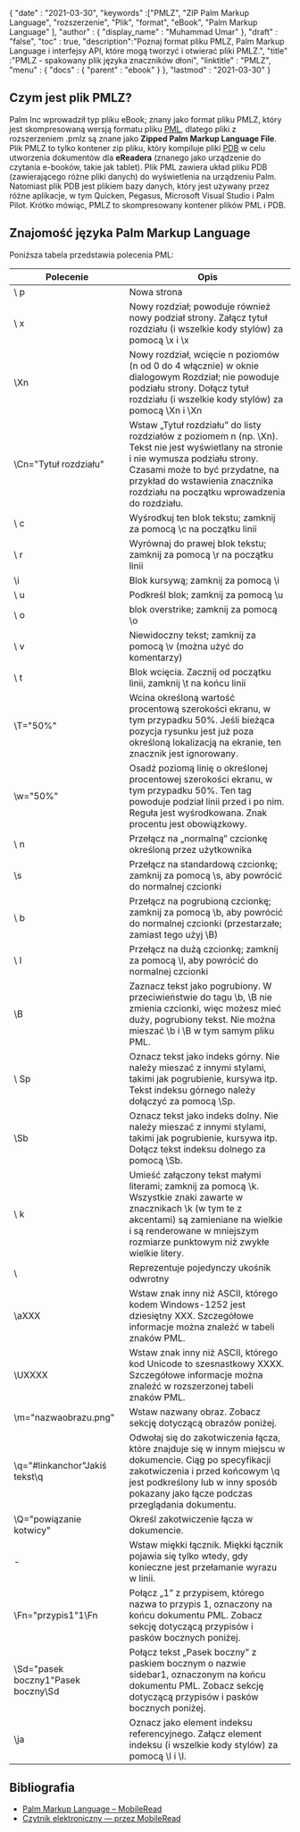 {
  "date" : "2021-03-30",
  "keywords" :["PMLZ", "ZIP Palm Markup Language", "rozszerzenie", "Plik", "format", "eBook", "Palm Markup Language" ],
  "author" : {
    "display_name" : "Muhammad Umar"
},
  "draft" : "false",
  "toc" : true,
  "description":"Poznaj format pliku PMLZ, Palm Markup Language i interfejsy API, które mogą tworzyć i otwierać pliki PMLZ.",
  "title" :"PMLZ - spakowany plik języka znaczników dłoni",
  "linktitle" : "PMLZ",
  "menu" : {
    "docs" : {
      "parent" : "ebook"
}
},
  "lastmod" : "2021-03-30"
}

## Czym jest plik PMLZ?

Palm Inc wprowadził typ pliku eBook; znany jako format pliku PMLZ, który jest skompresowaną wersją formatu pliku [PML](/pl/ebook/pml/), dlatego pliki z rozszerzeniem .pmlz są znane jako **Zipped Palm Markup Language File**. Plik PMLZ to tylko kontener zip pliku, który kompiluje pliki [PDB](/pl/ebook/pdb/) w celu utworzenia dokumentów dla **eReadera** (znanego jako urządzenie do czytania e-booków, takie jak tablet). Plik PML zawiera układ pliku PDB (zawierającego różne pliki danych) do wyświetlenia na urządzeniu Palm. Natomiast plik PDB jest plikiem bazy danych, który jest używany przez różne aplikacje, w tym Quicken, Pegasus, Microsoft Visual Studio i Palm Pilot. Krótko mówiąc, PMLZ to skompresowany kontener plików PML i PDB.


## Znajomość języka Palm Markup Language
Poniższa tabela przedstawia polecenia PML:

|Polecenie|Opis|
---|---|
| \ p | Nowa strona |
| \ x | Nowy rozdział; powoduje również nowy podział strony. Załącz tytuł rozdziału (i wszelkie kody stylów) za pomocą \x i \x |
| \Xn | Nowy rozdział, wcięcie n poziomów (n od 0 do 4 włącznie) w oknie dialogowym Rozdział; nie powoduje podziału strony. Dołącz tytuł rozdziału (i wszelkie kody stylów) za pomocą \Xn i \Xn |
| \Cn="Tytuł rozdziału" | Wstaw „Tytuł rozdziału” do listy rozdziałów z poziomem n (np. \Xn). Tekst nie jest wyświetlany na stronie i nie wymusza podziału strony. Czasami może to być przydatne, na przykład do wstawienia znacznika rozdziału na początku wprowadzenia do rozdziału. |
| \ c | Wyśrodkuj ten blok tekstu; zamknij za pomocą \c na początku linii |
| \ r | Wyrównaj do prawej blok tekstu; zamknij za pomocą \r na początku linii |
| \i| Blok kursywą; zamknij za pomocą \i |
| \ u | Podkreśl blok; zamknij za pomocą \u |
| \ o | blok overstrike; zamknij za pomocą \o |
| \ v | Niewidoczny tekst; zamknij za pomocą \v (można użyć do komentarzy) |
| \ t | Blok wcięcia. Zacznij od początku linii, zamknij \t na końcu linii |
| \T="50%" | Wcina określoną wartość procentową szerokości ekranu, w tym przypadku 50%. Jeśli bieżąca pozycja rysunku jest już poza określoną lokalizacją na ekranie, ten znacznik jest ignorowany. |
| \w="50%" | Osadź poziomą linię o określonej procentowej szerokości ekranu, w tym przypadku 50%. Ten tag powoduje podział linii przed i po nim. Reguła jest wyśrodkowana. Znak procentu jest obowiązkowy. |
| \ n | Przełącz na „normalną” czcionkę określoną przez użytkownika |
| \s | Przełącz na standardową czcionkę; zamknij za pomocą \s, aby powrócić do normalnej czcionki |
| \ b | Przełącz na pogrubioną czcionkę; zamknij za pomocą \b, aby powrócić do normalnej czcionki (przestarzałe; zamiast tego użyj \B) |
| \ l | Przełącz na dużą czcionkę; zamknij za pomocą \l, aby powrócić do normalnej czcionki |
| \B | Zaznacz tekst jako pogrubiony. W przeciwieństwie do tagu \b, \B nie zmienia czcionki, więc możesz mieć duży, pogrubiony tekst. Nie można mieszać \b i \B w tym samym pliku PML. |
| \ Sp | Oznacz tekst jako indeks górny. Nie należy mieszać z innymi stylami, takimi jak pogrubienie, kursywa itp. Tekst indeksu górnego należy dołączyć za pomocą \Sp. |
| \Sb | Oznacz tekst jako indeks dolny. Nie należy mieszać z innymi stylami, takimi jak pogrubienie, kursywa itp. Dołącz tekst indeksu dolnego za pomocą \Sb. |
| \ k | Umieść załączony tekst małymi literami; zamknij za pomocą \k. Wszystkie znaki zawarte w znacznikach \k (w tym te z akcentami) są zamieniane na wielkie i są renderowane w mniejszym rozmiarze punktowym niż zwykłe wielkie litery. |
| \\ | Reprezentuje pojedynczy ukośnik odwrotny |
| \aXXX | Wstaw znak inny niż ASCII, którego kodem Windows-1252 jest dziesiętny XXX. Szczegółowe informacje można znaleźć w tabeli znaków PML. |
| \UXXXX | Wstaw znak inny niż ASCII, którego kod Unicode to szesnastkowy XXXX. Szczegółowe informacje można znaleźć w rozszerzonej tabeli znaków PML. |
| \m="nazwaobrazu.png" | Wstaw nazwany obraz. Zobacz sekcję dotyczącą obrazów poniżej. |
| \q="#linkanchor"Jakiś tekst\q | Odwołaj się do zakotwiczenia łącza, które znajduje się w innym miejscu w dokumencie. Ciąg po specyfikacji zakotwiczenia i przed końcowym \q jest podkreślony lub w inny sposób pokazany jako łącze podczas przeglądania dokumentu. |
| \Q="powiązanie kotwicy" | Określ zakotwiczenie łącza w dokumencie. |
| \- | Wstaw miękki łącznik. Miękki łącznik pojawia się tylko wtedy, gdy konieczne jest przełamanie wyrazu w linii. |
| \Fn="przypis1"1\Fn | Połącz „1” z przypisem, którego nazwa to przypis 1, oznaczony na końcu dokumentu PML. Zobacz sekcję dotyczącą przypisów i pasków bocznych poniżej. |
| \Sd="pasek boczny1"Pasek boczny\Sd | Połącz tekst „Pasek boczny” z paskiem bocznym o nazwie sidebar1, oznaczonym na końcu dokumentu PML. Zobacz sekcję dotyczącą przypisów i pasków bocznych poniżej. |
| \ja | Oznacz jako element indeksu referencyjnego. Załącz element indeksu (i wszelkie kody stylów) za pomocą \I i \I.|


## Bibliografia

* [Palm Markup Language – MobileRead](https://wiki.mobileread.com/wiki/EReader)
* [Czytnik elektroniczny — przez MobileRead](https://en.wikipedia.org/wiki/E-reader)

